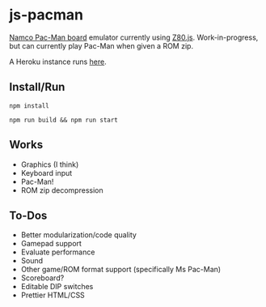 # js-pacman
[Namco Pac-Man board](https://en.wikipedia.org/wiki/Namco_Pac-Man) emulator currently using [Z80.js](https://github.com/DrGoldfire/Z80.js).
Work-in-progress, but can currently play Pac-Man when given a ROM zip.

A Heroku instance runs [here](http://js-pac.herokuapp.com/).

## Install/Run
```
npm install
```

```
npm run build && npm run start
```

## Works
- Graphics (I think)
- Keyboard input
- Pac-Man!
- ROM zip decompression

## To-Dos
- Better modularization/code quality
- Gamepad support
- Evaluate performance
- Sound
- Other game/ROM format support (specifically Ms Pac-Man)
- Scoreboard?
- Editable DIP switches
- Prettier HTML/CSS
